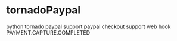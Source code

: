 # tornadoPaypal
python tornado paypal
support paypal checkout
support web hook PAYMENT.CAPTURE.COMPLETED
